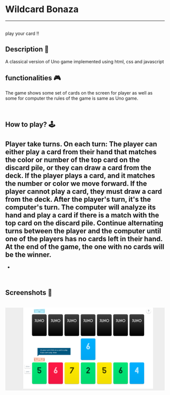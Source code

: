 # **Wildcard Bonaza** 

---

<br>
play your card !!

## **Description 📃**
A classical version of Uno game implemented using html, css and javascript


## **functionalities 🎮**
The game shows some set of cards on the screen for player as well as some for computer the rules of the game is same as Uno game.

<br>

## **How to play? 🕹️**
Player take turns. On each turn:
The player can either play a card from their hand that matches the color or number of the top card on the discard pile, or they can draw a card from the deck.
If the player plays a card, and it matches the number or color we move forward.
If the player cannot play a card, they must draw a card from the deck.
After the player's turn, it's the computer's turn. The computer will analyze its hand and play a card if there is a match with the top card on the discard pile.
Continue alternating turns between the player and the computer until one of the players has no cards left in their hand.
At the end of the game, the one with no cards will be the winner.
- 
- 

<br>

## **Screenshots 📸**

<br><img src="./images/01.png" alt="Image Description">
<br>
<!-- <img src="./images/playerWins.png" alt="Image Description"> -->





<br>


